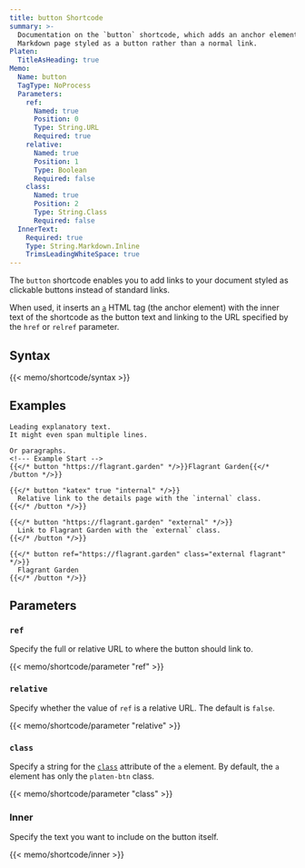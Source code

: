 ```yaml
---
title: button Shortcode
summary: >-
  Documentation on the `button` shortcode, which adds an anchor element to a
  Markdown page styled as a button rather than a normal link.
Platen:
  TitleAsHeading: true
Memo:
  Name: button
  TagType: NoProcess
  Parameters:
    ref:
      Named: true
      Position: 0
      Type: String.URL
      Required: true
    relative:
      Named: true
      Position: 1
      Type: Boolean
      Required: false
    class:
      Named: true
      Position: 2
      Type: String.Class
      Required: false
  InnerText:
    Required: true
    Type: String.Markdown.Inline
    TrimsLeadingWhiteSpace: true
---
```


The `button` shortcode enables you to add links to your document styled as clickable buttons instead
of standard links.

When used, it inserts an [`a`][01] HTML tag (the anchor element) with the inner text of the
shortcode as the button text and linking to the URL specified by the `href` or `relref` parameter.

## Syntax

{{< memo/shortcode/syntax >}}

## Examples

```memo-example-shortcode { title="Simple Positional Example" }
Leading explanatory text.
It might even span multiple lines.

Or paragraphs.
<!--- Example Start -->
{{</* button "https://flagrant.garden" */>}}Flagrant Garden{{</* /button */>}}
```

```memo-example-shortcode { title="Full Positional Example" }
{{</* button "katex" true "internal" */>}}
  Relative link to the details page with the `internal` class.
{{</* /button */>}}
```

```memo-example-shortcode { title="Ref and Class Positional Example" >}}
{{</* button "https://flagrant.garden" "external" */>}}
  Link to Flagrant Garden with the `external` class.
{{</* /button */>}}
```

```memo-example-shortcode { title="Named Parameter Example" >}}
{{</* button ref="https://flagrant.garden" class="external flagrant" */>}}
  Flagrant Garden
{{</* /button */>}}
```

## Parameters

### `ref`

Specify the full or relative URL to where the button should link to.

{{< memo/shortcode/parameter "ref" >}}

### `relative`

Specify whether the value of `ref` is a relative URL. The default is `false`.

{{< memo/shortcode/parameter "relative" >}}

### `class`

Specify a string for the [`class`][03] attribute of the `a` element. By default, the `a`
element has only the `platen-btn` class.

{{< memo/shortcode/parameter "class" >}}

### Inner

Specify the text you want to include on the button itself.

{{< memo/shortcode/inner >}}

<!-- Link References -->
[01]: https://developer.mozilla.org/en-US/docs/Web/HTML/Element/a
[03]: https://developer.mozilla.org/en-US/docs/Web/HTML/Global_attributes/class

